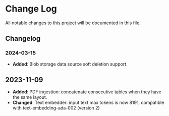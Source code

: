 
# Change Log
All notable changes to this project will be documented in this file.
 
## Changelog

### 2024-03-15
- **Added**: Blob storage data source soft deletion support.

## 2023-11-09
- **Added**: PDF ingestion: concatenate consecutive tables when they have the same layout.
- **Changed**: Text embedder: input text max tokens is now 8191, compatible with text-embedding-ada-002 (version 2)